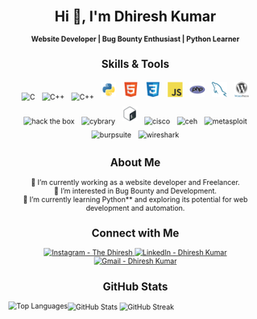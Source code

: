 <h1 align="center">Hi 👋, I'm Dhiresh Kumar</h1>

<p align="center">
  <strong>Website Developer | Bug Bounty Enthusiast | Python Learner</strong>
</p>

<!-- Skills and Tools Section -->
<h2 align="center">Skills & Tools</h2>
<p align="center">
    <img src="https://upload.wikimedia.org/wikipedia/commons/thumb/1/18/C_Programming_Language.svg/570px-C_Programming_Language.svg.png?20201031132917" alt="C" height="30" style="margin: 5px;"/>
  <img src="https://upload.wikimedia.org/wikipedia/commons/1/18/ISO_C%2B%2B_Logo.svg" alt="C++" height="30" style="margin: 5px;"/>
  <img src="https://www.vectorlogo.zone/logos/java/java-icon.svg" alt="C++" height="30" style="margin: 5px;"/>

  <img src="https://raw.githubusercontent.com/devicons/devicon/master/icons/python/python-original.svg" alt="python" width="30" height="30" style="margin: 5px;"/>
  <img src="https://raw.githubusercontent.com/devicons/devicon/master/icons/html5/html5-original.svg" alt="html5" width="30" height="30" style="margin: 5px;"/>
  <img src="https://raw.githubusercontent.com/devicons/devicon/master/icons/css3/css3-original.svg" alt="css3" width="30" height="30" style="margin: 5px;"/>
  <img src="https://raw.githubusercontent.com/devicons/devicon/master/icons/javascript/javascript-original.svg" alt="javascript" width="30" height="30" style="margin: 5px;"/>
  <img src="https://raw.githubusercontent.com/devicons/devicon/master/icons/php/php-original.svg" alt="php" width="30" height="30" style="margin: 5px;"/>
  <img src="https://raw.githubusercontent.com/devicons/devicon/master/icons/mysql/mysql-original.svg" alt="mysql" width="30" height="30" style="margin: 5px;"/>
  <img src="https://raw.githubusercontent.com/devicons/devicon/master/icons/wordpress/wordpress-original.svg" alt="wordpress" width="30" height="30" style="margin: 5px;"/>
  <img src="https://avatars.githubusercontent.com/u/31746234?s=280&v=4" alt="hack the box" width="30" height="30" style="margin: 5px;"/>
  <img src="https://avatars.githubusercontent.com/u/13155350?s=280&v=4" alt="cybrary" width="30" height="30" style="margin: 5px;"/> 
  <img src="https://raw.githubusercontent.com/devicons/devicon/master/icons/bash/bash-original.svg" alt="bash" width="30" height="30" style="margin: 5px;"/>
  <img src="https://static-00.iconduck.com/assets.00/cisco-icon-2048x2048-yvjuekbj.png" alt="cisco" width="30" height="30" style="margin: 5px;"/>
  <img src="https://m.eyeofriyadh.com/training/course_images/2019/03/213894c8472d9.png" alt="ceh" width="30" height="30" style="margin: 5px;"/>
  <img src="https://w7.pngwing.com/pngs/122/777/png-transparent-metasploit-project-penetration-test-security-hacker-computer-security-shellcode-ruby-blue-angle-logo.png" alt="metasploit" height="30" style="margin: 5px;"/>
  <img src="https://miro.medium.com/v2/resize:fit:710/0*FvyoEolATs1TVCy9.png" alt="burpsuite" width="30" height="30" style="margin: 5px;"/>
  <img src="https://encrypted-tbn0.gstatic.com/images?q=tbn:ANd9GcQfzgAZpUPWyK4rOq_8VbyoLfSQ5FHTry9kmk6sOlTrzebC8RIOu9hdxgUaMmv3a3OqkQ8" alt="wireshark" height="30" style="margin: 5px;"/>
</p>

<!-- About Me Section -->
<h2 align="center">About Me</h2>
<p align="center">
  👋 I’m currently working as a website developer and Freelancer.<br>
  👀 I’m interested in Bug Bounty and Development.<br>
  🌱 I’m currently learning Python** and exploring its potential for web development and automation.
</p>

<!-- Contact Section -->
<h2 align="center">Connect with Me</h2>
<p align="center">
  <a href="https://www.instagram.com/thedhiresh/" target="_blank" rel="noopener noreferrer">
    <img src="https://raw.githubusercontent.com/rahuldkjain/github-profile-readme-generator/master/src/images/icons/Social/instagram.svg" alt="Instagram - The Dhiresh" height="30" width="40" />
  </a>
  <a href="https://www.linkedin.com/in/dhiresh-kumar-b42b26308/" target="_blank" rel="noopener noreferrer">
    <img src="https://upload.wikimedia.org/wikipedia/commons/c/ca/LinkedIn_logo_initials.png" alt="LinkedIn - Dhiresh Kumar" height="30" width="30" />
  </a>
  <a href="mailto:kushwahadhiresh1@gmail.com" target="_blank" rel="noopener noreferrer">
    <img src="https://static-00.iconduck.com/assets.00/gmail-icon-1024x1024-09wrt8am.png" alt="Gmail - Dhiresh Kumar" height="30" width="30" />
  </a>
</p>

<!-- GitHub Stats Section -->
<h2 align="center">GitHub Stats</h2>
 <img align="left" src="https://github-readme-stats.vercel.app/api/top-langs?username=thedhiresh&show_icons=true&locale=en&layout=compact" alt="Top Languages" />
  <img align="center" src="https://github-readme-stats.vercel.app/api?username=thedhiresh&show_icons=true&locale=en" alt="GitHub Stats" />
  <img align="center" src="https://github-readme-streak-stats.herokuapp.com/?user=thedhiresh&" alt="GitHub Streak" />
